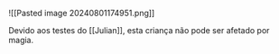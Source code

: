 ![[Pasted image 20240801174951.png]]

Devido aos testes do [[Julian]], esta criança não pode ser afetado por magia.